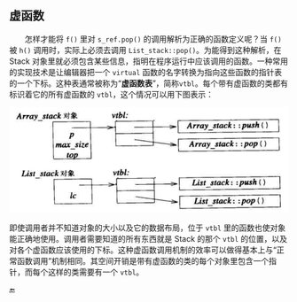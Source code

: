 ## 虚函数

  怎样才能将 `f()` 里对 `s_ref.pop()` 的调用解析为正确的函数定义呢？当 `f()` 被 `h()` 调用时，实际上必须去调用 `List_stack::pop()`。为能得到这种解析，在 Stack 对象里就必须包含某些信息，指明在程序运行中应该调用的函数。一种常用的实现技术是让编辑器把一个 `virtual` 函数的名字转换为指向这些函数的指针表的一个下标。这种表通常被称为“**虚函数表**”，简称`vtbl`。每个带有虚函数的类都有标识着它的所有虚函数的 `vtbl`，这个情况可以用下图表示：

![](/assets/2_5_4.png)

即使调用者并不知道对象的大小以及它的数据布局，位于 `vtbl` 里的函数也使对象能正确地使用。调用者需要知道的所有东西就是  Stack 的那个 `vtbl` 的位置，以及对各个虚函数应该使用的下标。这种虚函数调用机制的效率可以做得基本上与“正常函数调用”机制相同。其空间开销是带有虚函数的类的每个对象里包含一个指针，而每个这样的类需要有一个 `vtbl`。

🔚

